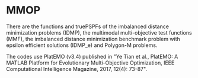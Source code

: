 # MMOP
There are the functions and truePSPFs of the imbalanced distance minimization problems (IDMP), the multimodal multi-objective test functions (MMF), the imbalanced distance minimization benchmark problem with epsilon efficient solutions (IDMP_e) and Polygon-M problems.

The codes use PlatEMO (v3.4) published in "Ye Tian et al., PlatEMO: A MATLAB Platform for Evolutionary Multi-Objective Optimization, IEEE Computational Intelligence Magazine, 2017, 12(4): 73-87".
